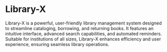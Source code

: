 # Library-X
 Library-X is a powerful, user-friendly library management system designed to streamline cataloging, borrowing, and returning books. It features an intuitive interface, advanced search capabilities, and automated reminders. Suitable for institutions of all sizes, Library-X enhances efficiency and user experience, ensuring seamless library operations.
